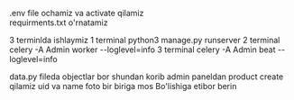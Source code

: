 .env file ochamiz va activate qilamiz  
requirments.txt  o'rnatamiz 

3 terminlda ishlaymiz 
1 terminal python3 manage.py  runserver 
2 terminal  celery -A Admin worker --loglevel=info
3 terminal celery -A Admin beat --loglevel=info

data.py fileda   objectlar bor  shundan korib admin paneldan  product create qilamiz uid va name foto  bir biriga mos Bo'lishiga etibor berin 



